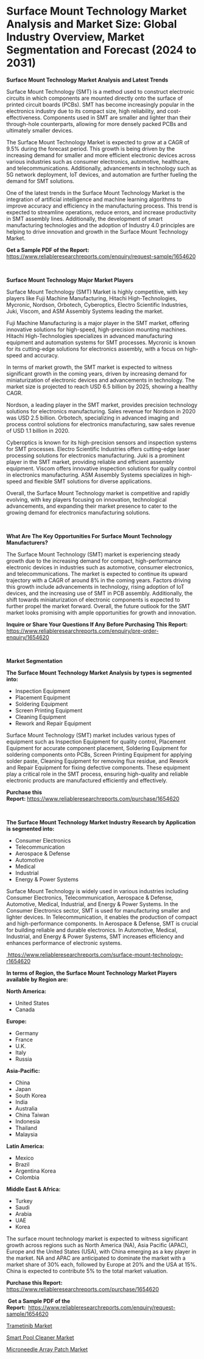 <p><h1>Surface Mount Technology Market Analysis and Market Size: Global Industry Overview, Market Segmentation and Forecast (2024 to 2031)</h1></p><p><strong>Surface Mount Technology Market Analysis and Latest Trends</strong></p>
<p><p>Surface Mount Technology (SMT) is a method used to construct electronic circuits in which components are mounted directly onto the surface of printed circuit boards (PCBs). SMT has become increasingly popular in the electronics industry due to its compact size, high reliability, and cost-effectiveness. Components used in SMT are smaller and lighter than their through-hole counterparts, allowing for more densely packed PCBs and ultimately smaller devices.</p><p>The Surface Mount Technology Market is expected to grow at a CAGR of 9.5% during the forecast period. This growth is being driven by the increasing demand for smaller and more efficient electronic devices across various industries such as consumer electronics, automotive, healthcare, and telecommunications. Additionally, advancements in technology such as 5G network deployment, IoT devices, and automation are further fueling the demand for SMT solutions.</p><p>One of the latest trends in the Surface Mount Technology Market is the integration of artificial intelligence and machine learning algorithms to improve accuracy and efficiency in the manufacturing process. This trend is expected to streamline operations, reduce errors, and increase productivity in SMT assembly lines. Additionally, the development of smart manufacturing technologies and the adoption of Industry 4.0 principles are helping to drive innovation and growth in the Surface Mount Technology Market.</p></p>
<p><strong>Get a Sample PDF of the Report:&nbsp;</strong> <a href="https://www.reliableresearchreports.com/enquiry/request-sample/1654620">https://www.reliableresearchreports.com/enquiry/request-sample/1654620</a></p>
<p>&nbsp;</p>
<p><strong>Surface Mount Technology Major Market Players</strong></p>
<p><p>Surface Mount Technology (SMT) Market is highly competitive, with key players like Fuji Machine Manufacturing, Hitachi High-Technologies, Mycronic, Nordson, Orbotech, Cyberoptics, Electro Scientific Industries, Juki, Viscom, and ASM Assembly Systems leading the market.</p><p>Fuji Machine Manufacturing is a major player in the SMT market, offering innovative solutions for high-speed, high-precision mounting machines. Hitachi High-Technologies specializes in advanced manufacturing equipment and automation systems for SMT processes. Mycronic is known for its cutting-edge solutions for electronics assembly, with a focus on high-speed and accuracy.</p><p>In terms of market growth, the SMT market is expected to witness significant growth in the coming years, driven by increasing demand for miniaturization of electronic devices and advancements in technology. The market size is projected to reach USD 6.5 billion by 2025, showing a healthy CAGR.</p><p>Nordson, a leading player in the SMT market, provides precision technology solutions for electronics manufacturing. Sales revenue for Nordson in 2020 was USD 2.5 billion. Orbotech, specializing in advanced imaging and process control solutions for electronics manufacturing, saw sales revenue of USD 1.1 billion in 2020.</p><p>Cyberoptics is known for its high-precision sensors and inspection systems for SMT processes. Electro Scientific Industries offers cutting-edge laser processing solutions for electronics manufacturing. Juki is a prominent player in the SMT market, providing reliable and efficient assembly equipment. Viscom offers innovative inspection solutions for quality control in electronics manufacturing. ASM Assembly Systems specializes in high-speed and flexible SMT solutions for diverse applications.</p><p>Overall, the Surface Mount Technology market is competitive and rapidly evolving, with key players focusing on innovation, technological advancements, and expanding their market presence to cater to the growing demand for electronics manufacturing solutions.</p></p>
<p>&nbsp;</p>
<p><strong>What Are The Key Opportunities For Surface Mount Technology Manufacturers?</strong></p>
<p><p>The Surface Mount Technology (SMT) market is experiencing steady growth due to the increasing demand for compact, high-performance electronic devices in industries such as automotive, consumer electronics, and telecommunications. The market is expected to continue its upward trajectory with a CAGR of around 8% in the coming years. Factors driving this growth include advancements in technology, rising adoption of IoT devices, and the increasing use of SMT in PCB assembly. Additionally, the shift towards miniaturization of electronic components is expected to further propel the market forward. Overall, the future outlook for the SMT market looks promising with ample opportunities for growth and innovation.</p></p>
<p><strong>Inquire or Share Your Questions If Any Before Purchasing This Report:</strong> <a href="https://www.reliableresearchreports.com/enquiry/pre-order-enquiry/1654620">https://www.reliableresearchreports.com/enquiry/pre-order-enquiry/1654620</a></p>
<p>&nbsp;</p>
<p><strong>Market Segmentation</strong></p>
<p><strong>The Surface Mount Technology Market Analysis by types is segmented into:</strong></p>
<p><ul><li>Inspection Equipment</li><li>Placement Equipment</li><li>Soldering Equipment</li><li>Screen Printing Equipment</li><li>Cleaning Equipment</li><li>Rework and Repair Equipment</li></ul></p>
<p><p>Surface Mount Technology (SMT) market includes various types of equipment such as Inspection Equipment for quality control, Placement Equipment for accurate component placement, Soldering Equipment for soldering components onto PCBs, Screen Printing Equipment for applying solder paste, Cleaning Equipment for removing flux residue, and Rework and Repair Equipment for fixing defective components. These equipment play a critical role in the SMT process, ensuring high-quality and reliable electronic products are manufactured efficiently and effectively.</p></p>
<p><strong>Purchase this Report:&nbsp;</strong><a href="https://www.reliableresearchreports.com/purchase/1654620">https://www.reliableresearchreports.com/purchase/1654620</a></p>
<p>&nbsp;</p>
<p><strong>The Surface Mount Technology Market Industry Research by Application is segmented into:</strong></p>
<p><ul><li>Consumer Electronics</li><li>Telecommunication</li><li>Aerospace & Defense</li><li>Automotive</li><li>Medical</li><li>Industrial</li><li>Energy & Power Systems</li></ul></p>
<p><p>Surface Mount Technology is widely used in various industries including Consumer Electronics, Telecommunication, Aerospace & Defense, Automotive, Medical, Industrial, and Energy & Power Systems. In the Consumer Electronics sector, SMT is used for manufacturing smaller and lighter devices. In Telecommunication, it enables the production of compact and high-performance components. In Aerospace & Defense, SMT is crucial for building reliable and durable electronics. In Automotive, Medical, Industrial, and Energy & Power Systems, SMT increases efficiency and enhances performance of electronic systems.</p></p>
<p><a href="https://www.reliableresearchreports.com/surface-mount-technology-r1654620">&nbsp;https://www.reliableresearchreports.com/surface-mount-technology-r1654620</a></p>
<p><strong>In terms of Region, the Surface Mount Technology Market Players available by Region are:</strong></p>
<p>
    <p> <strong> North America: </strong>
        <ul>
            <li>United States</li>
            <li>Canada</li>
        </ul>
        </p> 
    <p> <strong> Europe: </strong>
        <ul>
            <li>Germany</li>
            <li>France</li>
            <li>U.K.</li>
            <li>Italy</li>
            <li>Russia</li>
        </ul>
        </p> 
    <p> <strong> Asia-Pacific: </strong>
        <ul>
            <li>China</li>
            <li>Japan</li>
            <li>South Korea</li>
            <li>India</li>
            <li>Australia</li>
            <li>China Taiwan</li>
            <li>Indonesia</li>
            <li>Thailand</li>
            <li>Malaysia</li>
        </ul>
        </p> 
    <p> <strong> Latin America: </strong>
        <ul>
            <li>Mexico</li>
            <li>Brazil</li>
            <li>Argentina Korea</li>
            <li>Colombia</li>
        </ul>
        </p> 
    <p> <strong> Middle East & Africa: </strong>
        <ul>
            <li>Turkey</li>
            <li>Saudi</li>
            <li>Arabia</li>
            <li>UAE</li>
            <li>Korea</li>
        </ul>
    </p>
    </p>
<p><p>The surface mount technology market is expected to witness significant growth across regions such as North America (NA), Asia Pacific (APAC), Europe and the United States (USA), with China emerging as a key player in the market. NA and APAC are anticipated to dominate the market with a market share of 30% each, followed by Europe at 20% and the USA at 15%. China is expected to contribute 5% to the total market valuation.</p></p>
<p><strong>Purchase this Report: </strong><a href="https://www.reliableresearchreports.com/purchase/1654620">https://www.reliableresearchreports.com/purchase/1654620</a></p>
<p>&nbsp;<strong>Get a Sample PDF of the Report:&nbsp;&nbsp;</strong><a href="https://www.reliableresearchreports.com/enquiry/request-sample/1654620">https://www.reliableresearchreports.com/enquiry/request-sample/1654620</a></p>
<p><strong></strong></p>
<p><p><a href="https://www.linkedin.com/pulse/trametinib-market-outlook-industry-overview-forecast-a5fac">Trametinib Market</a></p><p><a href="https://www.linkedin.com/pulse/smart-pool-cleaner-market-insight-trends-growth-forecasted-from-ofnwc">Smart Pool Cleaner Market</a></p><p><a href="https://www.linkedin.com/pulse/microneedle-array-patch-market-analysis-sze-forecasted-period-9rd2e">Microneedle Array Patch Market</a></p></p>